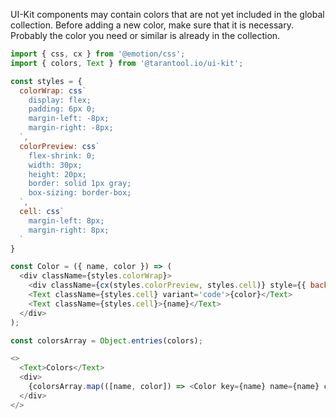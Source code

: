 UI-Kit components may contain colors that are not yet included in the global collection.
Before adding a new color, make sure that it is necessary. Probably the color you need or similar is already in the collection.

```js
import { css, cx } from '@emotion/css';
import { colors, Text } from '@tarantool.io/ui-kit';

const styles = {
  colorWrap: css`
    display: flex;
    padding: 6px 0;
    margin-left: -8px;
    margin-right: -8px;
  `,
  colorPreview: css`
    flex-shrink: 0;
    width: 30px;
    height: 20px;
    border: solid 1px gray;
    box-sizing: border-box;
  `,
  cell: css`
    margin-left: 8px;
    margin-right: 8px;
  `
}

const Color = ({ name, color }) => (
  <div className={styles.colorWrap}>
    <div className={cx(styles.colorPreview, styles.cell)} style={{ backgroundColor: color }} />
    <Text className={styles.cell} variant='code'>{color}</Text>
    <Text className={styles.cell}>{name}</Text>
  </div>
);

const colorsArray = Object.entries(colors);

<>
  <Text>Colors</Text>
  <div>
    {colorsArray.map(([name, color]) => <Color key={name} name={name} color={color} />)}
  </div>
</>
```

